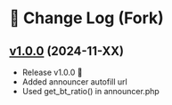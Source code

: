 # 📖 Change Log (Fork)

## [v1.0.0](https://github.com/belomaxorka/torrentpier-lts-fork/tree/v1.0.0) (2024-11-XX)

- Release v1.0.0 🎉
- Added announcer autofill url
- Used get_bt_ratio() in announcer.php
